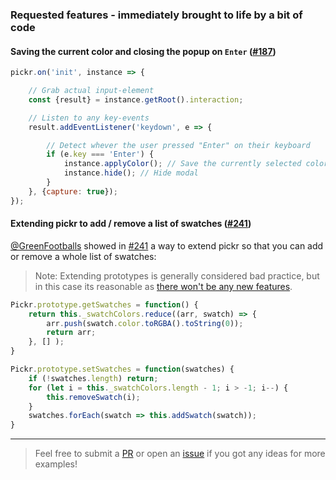 ### Requested features - immediately brought to life by a bit of code

#### Saving the current color and closing the popup on `Enter` ([#187](https://github.com/Simonwep/pickr/issues/187))

```js
pickr.on('init', instance => {

    // Grab actual input-element
    const {result} = instance.getRoot().interaction;

    // Listen to any key-events
    result.addEventListener('keydown', e => {

        // Detect whever the user pressed "Enter" on their keyboard
        if (e.key === 'Enter') {
            instance.applyColor(); // Save the currently selected color
            instance.hide(); // Hide modal
        }
    }, {capture: true});
});
```

#### Extending pickr to add / remove a list of swatches ([#241](https://github.com/Simonwep/pickr/issues/241))
[@GreenFootballs](https://github.com/GreenFootballs) showed in [#241](https://github.com/Simonwep/pickr/issues/241) a way to extend pickr so that you can add or remove a whole list of swatches:

> Note: Extending prototypes is generally considered bad practice, but in this case its reasonable as [there won't be any new features](https://github.com/Simonwep/pickr#status-of-this-project).

```js
Pickr.prototype.getSwatches = function() {
    return this._swatchColors.reduce((arr, swatch) => {
        arr.push(swatch.color.toRGBA().toString(0));
        return arr;
    }, [] );
}

Pickr.prototype.setSwatches = function(swatches) {
    if (!swatches.length) return;
    for (let i = this._swatchColors.length - 1; i > -1; i--) {
        this.removeSwatch(i);
    }
    swatches.forEach(swatch => this.addSwatch(swatch));
}
```

---


> Feel free to submit a [PR](https://github.com/Simonwep/pickr/compare) or open
> an [issue](https://github.com/Simonwep/pickr/issues/new?assignees=Simonwep&labels=&template=feature_request.md&title=) if
> you got any ideas for more examples!
